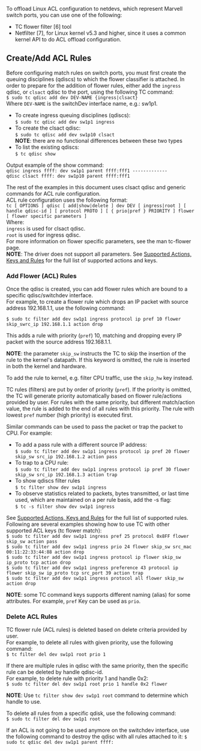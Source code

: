 To offload Linux ACL configuration to netdevs, which represent Marvell switch ports, you can use one of the following:
* TC flower filter [6] tool 
* Netfilter [7], for Linux kernel v5.3 and higher, since it uses a common kernel API to do ACL offload configuration.  

## Create/Add ACL Rules  
Before configuring match rules on switch ports, you must first create the queuing disciplines (qdiscs) to which the flower classifier is attached. In order to prepare for the addition of flower rules, either add the `ingress` qdisc, or `clsact` qdisc to the port, using the following TC command:  
`$ sudo tc qdisc add dev DEV-NAME {ingress|clsact}`  
Where `DEV-NAME` is the switchDev interface name, e.g.: sw1p1.  

* To create ingress queuing disciplines (qdiscs):  
`$ sudo tc qdisc add dev sw1p1 ingress`  
* To create the clsact qdisc:  
`$ sudo tc qdisc add dev sw1p10 clsact`  
**NOTE**: there are no functional differences between these two types
* To list the existing qdiscs:  
`$ tc qdisc show`  

Output example of the show command:  
`qdisc ingress ffff: dev sw1p1 parent ffff:fff1 -------------`  
`qdisc clsact ffff: dev sw1p10 parent ffff:fff1` 

The rest of the examples in this document uses clsact qdisc and generic commands for ACL rule configuration.  
ACL rule configuration uses the following format:  
`tc [ OPTIONS ] qdisc [ add|show|delete ] dev DEV [ ingress|root ] [ handle qdisc-id ] [ protocol PROTO ] [ { prio|pref } PRIORITY ] flower [ flower specific parameters ]`  
Where:  
    `ingress`  is used for clsact qdisc.  
    `root`  is used for ingress qdisc.   
For more information on flower specific parameters, see the man tc-flower page.  
**NOTE**: The driver does not support all parameters. See [Supported Actions, Keys and Rules](supported-actions,-keys-and-rules) for the full list of supported actions and keys.   

### Add Flower (ACL) Rules  
Once the qdisc is created, you can add flower rules which are bound to a specific qdisc/switchdev interface.   
For example, to create a flower rule which drops an IP packet with source address 192.168.1.1, use the following command:  

`$ sudo tc filter add dev sw1p1 ingress protocol ip pref 10 flower skip_swrc_ip 192.168.1.1 action drop`  
 
This adds a rule with priority (`pref`) 10, matching and dropping every IP packet with the source address 192.168.1.1.  

**NOTE**: the parameter `skip_sw` instructs the TC to skip the insertion of the rule to the kernel's datapath. If this keyword is omitted, the rule is inserted in both the kernel and hardware.  

To add the rule to kernel, e.g. filter CPU traffic, use the `skip_hw` key instead.  

TC rules (filters) are put by order of priority (`pref`). If the priority is omitted, the TC will generate priority automatically based on flower rule/actions provided by user. For rules with the same priority, but different match/action value, the rule is added to the end of all rules with this priority. The rule with lowest `pref` number (high priority) is executed first.  

Similar commands can be used to pass the packet or trap the packet to CPU. For example:  
* To add a pass rule with a different source IP address:  
`$ sudo tc filter add dev sw1p1 ingress protocol ip pref 20 flower skip_sw src_ip 192.168.1.2 action pass`  
* To trap to a CPU rule:  
`$ sudo tc filter add dev sw1p1 ingress protocol ip pref 30 flower skip_sw src_ip 192.168.1.3 action trap`  
* To show qdiscs filter rules  
`$ tc filter show dev sw1p1 ingress`  
* To observe statistics related to packets, bytes transmitted, or last time used, which are maintained on a per rule basis, add the -s flag:  
`$ tc -s filter show dev sw1p1 ingress`  

See [Supported Actions, Keys and Rules](#supported-actions-keys-and-rules) for the full list of supported rules. Following are several examples showing how to use TC with other supported ACL keys (tc flower match):   
`$ sudo tc filter add dev sw1p1 ingress pref 25 protocol 0x8FF flower skip_sw action pass`  
`$ sudo tc filter add dev sw1p1 ingress prio 24 flower skip_sw src_mac 00:11:22:33:44:88 action drop`  
`$ sudo tc filter add dev sw1p1 ingress protocol ip flower skip_sw ip_proto tcp action drop`  
`$ sudo tc filter add dev sw1p1 ingress preference 43 protocol ip flower skip_sw ip_proto tcp src_port 39 action trap`  
`$ sudo tc filter add dev sw1p1 ingress protocol all flower skip_sw action drop`  

**NOTE**: some TC command keys supports different naming (alias) for some attributes. For example, `pref` Key can be used as `prio`.

### Delete ACL Rules
TC flower rule (ACL rules) is deleted based on delete criteria provided by user.  
For example, to delete all rules with given priority, use the following command:  
`$ tc filter del dev sw1p1 root prio 1`  

If there are multiple rules in qdisc with the same priority, then the specific rule can be deleted by handle qdisc-id.  
For example, to delete rule with priority 1 and handle 0x2:  
`$ sudo tc filter del dev sw1p1 root prio 1 handle 0x2 flower`  

**NOTE**: Use `tc filter show dev sw1p1 root` command to determine which handle to use.  

To delete all rules from a specific qdisk, use the following command:  
`$ sudo tc filter del dev sw1p1 root`  

If an ACL is not going to be used anymore on the switchdev interface, use the following command to destroy the qdisc with all rules attached to it:
`$ sudo tc qdisc del dev sw1p1 parent ffff:`  